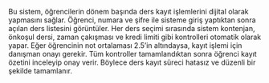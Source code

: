 Bu sistem, öğrencilerin dönem başında ders kayıt işlemlerini dijital olarak yapmasını sağlar. Öğrenci, numara ve şifre ile sisteme giriş yaptıktan sonra açılan ders listesini görüntüler. Her ders seçimi sırasında sistem kontenjan, önkoşul dersi, zaman çakışması ve kredi limiti gibi kontrolleri otomatik olarak yapar. Eğer öğrencinin not ortalaması 2.5’in altındaysa, kayıt işlemi için danışman onayı gerekir. Tüm kontroller tamamlandıktan sonra öğrenci kayıt özetini inceleyip onay verir. Böylece ders kayıt süreci hatasız ve düzenli bir şekilde tamamlanır.


